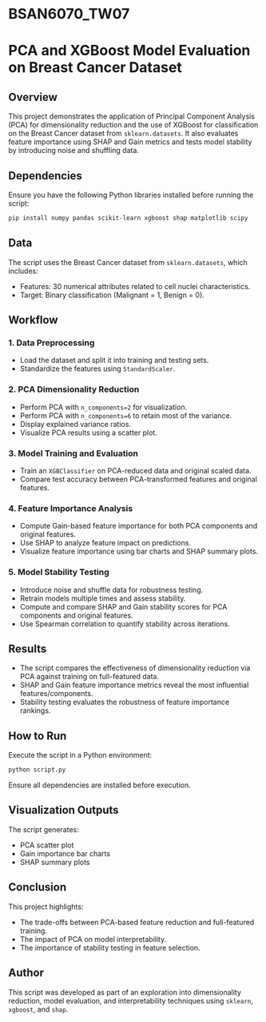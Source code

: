 # BSAN6070_TW07
# PCA and XGBoost Model Evaluation on Breast Cancer Dataset

## Overview
This project demonstrates the application of Principal Component Analysis (PCA) for dimensionality reduction and the use of XGBoost for classification on the Breast Cancer dataset from `sklearn.datasets`. It also evaluates feature importance using SHAP and Gain metrics and tests model stability by introducing noise and shuffling data.

## Dependencies
Ensure you have the following Python libraries installed before running the script:

```bash
pip install numpy pandas scikit-learn xgboost shap matplotlib scipy
```

## Data
The script uses the Breast Cancer dataset from `sklearn.datasets`, which includes:
- Features: 30 numerical attributes related to cell nuclei characteristics.
- Target: Binary classification (Malignant = 1, Benign = 0).

## Workflow

### 1. Data Preprocessing
- Load the dataset and split it into training and testing sets.
- Standardize the features using `StandardScaler`.

### 2. PCA Dimensionality Reduction
- Perform PCA with `n_components=2` for visualization.
- Perform PCA with `n_components=6` to retain most of the variance.
- Display explained variance ratios.
- Visualize PCA results using a scatter plot.

### 3. Model Training and Evaluation
- Train an `XGBClassifier` on PCA-reduced data and original scaled data.
- Compare test accuracy between PCA-transformed features and original features.

### 4. Feature Importance Analysis
- Compute Gain-based feature importance for both PCA components and original features.
- Use SHAP to analyze feature impact on predictions.
- Visualize feature importance using bar charts and SHAP summary plots.

### 5. Model Stability Testing
- Introduce noise and shuffle data for robustness testing.
- Retrain models multiple times and assess stability.
- Compute and compare SHAP and Gain stability scores for PCA components and original features.
- Use Spearman correlation to quantify stability across iterations.

## Results
- The script compares the effectiveness of dimensionality reduction via PCA against training on full-featured data.
- SHAP and Gain feature importance metrics reveal the most influential features/components.
- Stability testing evaluates the robustness of feature importance rankings.

## How to Run
Execute the script in a Python environment:
```bash
python script.py
```
Ensure all dependencies are installed before execution.

## Visualization Outputs
The script generates:
- PCA scatter plot
- Gain importance bar charts
- SHAP summary plots

## Conclusion
This project highlights:
- The trade-offs between PCA-based feature reduction and full-featured training.
- The impact of PCA on model interpretability.
- The importance of stability testing in feature selection.

## Author
This script was developed as part of an exploration into dimensionality reduction, model evaluation, and interpretability techniques using `sklearn`, `xgboost`, and `shap`.

